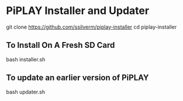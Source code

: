 # PiPLAY Installer and Updater

git clone https://github.com/ssilverm/piplay-installer
cd piplay-installer

## To Install On A Fresh SD Card

bash installer.sh

## To update an earlier version of PiPLAY

bash updater.sh
